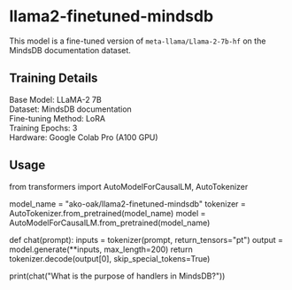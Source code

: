 # llama2-finetuned-mindsdb
This model is a fine-tuned version of `meta-llama/Llama-2-7b-hf` on the MindsDB documentation dataset.

## Training Details
Base Model: LLaMA-2 7B <br> 
Dataset: MindsDB documentation <br> 
Fine-tuning Method: LoRA <br> 
Training Epochs: 3 <br> 
Hardware: Google Colab Pro (A100 GPU) <br> 

## Usage
from transformers import AutoModelForCausalLM, AutoTokenizer

model_name = "ako-oak/llama2-finetuned-mindsdb"
tokenizer = AutoTokenizer.from_pretrained(model_name)
model = AutoModelForCausalLM.from_pretrained(model_name)

def chat(prompt):
    inputs = tokenizer(prompt, return_tensors="pt")
    output = model.generate(**inputs, max_length=200)
    return tokenizer.decode(output[0], skip_special_tokens=True)

print(chat("What is the purpose of handlers in MindsDB?"))
